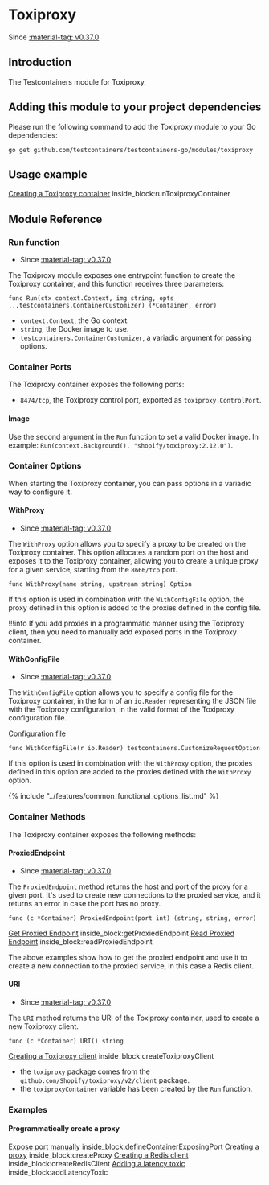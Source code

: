 # Toxiproxy

Since <a href="https://github.com/testcontainers/testcontainers-go/releases/tag/v0.37.0"><span class="tc-version">:material-tag: v0.37.0</span></a>

## Introduction

The Testcontainers module for Toxiproxy.

## Adding this module to your project dependencies

Please run the following command to add the Toxiproxy module to your Go dependencies:

```
go get github.com/testcontainers/testcontainers-go/modules/toxiproxy
```

## Usage example

<!--codeinclude-->
[Creating a Toxiproxy container](../../modules/toxiproxy/examples_test.go) inside_block:runToxiproxyContainer
<!--/codeinclude-->

## Module Reference

### Run function

- Since <a href="https://github.com/testcontainers/testcontainers-go/releases/tag/v0.37.0"><span class="tc-version">:material-tag: v0.37.0</span></a>

The Toxiproxy module exposes one entrypoint function to create the Toxiproxy container, and this function receives three parameters:

```golang
func Run(ctx context.Context, img string, opts ...testcontainers.ContainerCustomizer) (*Container, error)
```

- `context.Context`, the Go context.
- `string`, the Docker image to use.
- `testcontainers.ContainerCustomizer`, a variadic argument for passing options.

### Container Ports

The Toxiproxy container exposes the following ports:

- `8474/tcp`, the Toxiproxy control port, exported as `toxiproxy.ControlPort`.

#### Image

Use the second argument in the `Run` function to set a valid Docker image.
In example: `Run(context.Background(), "shopify/toxiproxy:2.12.0")`.

### Container Options

When starting the Toxiproxy container, you can pass options in a variadic way to configure it.

#### WithProxy

- Since <a href="https://github.com/testcontainers/testcontainers-go/releases/tag/v0.37.0"><span class="tc-version">:material-tag: v0.37.0</span></a>

The `WithProxy` option allows you to specify a proxy to be created on the Toxiproxy container.
This option allocates a random port on the host and exposes it to the Toxiproxy container, allowing
you to create a unique proxy for a given service, starting from the `8666/tcp` port.

```golang
func WithProxy(name string, upstream string) Option
```

If this option is used in combination with the `WithConfigFile` option, the proxy defined in this option
is added to the proxies defined in the config file.

!!!info
    If you add proxies in a programmatic manner using the Toxiproxy client, then you need to manually
    add exposed ports in the Toxiproxy container.

#### WithConfigFile

- Since <a href="https://github.com/testcontainers/testcontainers-go/releases/tag/v0.37.0"><span class="tc-version">:material-tag: v0.37.0</span></a>

The `WithConfigFile` option allows you to specify a config file for the Toxiproxy container, in the form of an `io.Reader` representing
the JSON file with the Toxiproxy configuration, in the valid format of the Toxiproxy configuration file.

<!--codeinclude-->
[Configuration file](../../modules/toxiproxy/testdata/toxiproxy.json)
<!--/codeinclude-->

```golang
func WithConfigFile(r io.Reader) testcontainers.CustomizeRequestOption
```

If this option is used in combination with the `WithProxy` option, the proxies defined in this option
are added to the proxies defined with the `WithProxy` option.

{% include "../features/common_functional_options_list.md" %}

### Container Methods

The Toxiproxy container exposes the following methods:

#### ProxiedEndpoint

- Since <a href="https://github.com/testcontainers/testcontainers-go/releases/tag/v0.37.0"><span class="tc-version">:material-tag: v0.37.0</span></a>

The `ProxiedEndpoint` method returns the host and port of the proxy for a given port. It's used to create new connections to the proxied service, and it returns an error in case the port has no proxy.

```golang
func (c *Container) ProxiedEndpoint(port int) (string, string, error)
```

<!--codeinclude-->
[Get Proxied Endpoint](../../modules/toxiproxy/examples_test.go) inside_block:getProxiedEndpoint
[Read Proxied Endpoint](../../modules/toxiproxy/examples_test.go) inside_block:readProxiedEndpoint
<!--/codeinclude-->

The above examples show how to get the proxied endpoint and use it to create a new connection to the proxied service, in this case a Redis client.

#### URI

- Since <a href="https://github.com/testcontainers/testcontainers-go/releases/tag/v0.37.0"><span class="tc-version">:material-tag: v0.37.0</span></a>

The `URI` method returns the URI of the Toxiproxy container, used to create a new Toxiproxy client.

```golang
func (c *Container) URI() string
```

<!--codeinclude-->
[Creating a Toxiproxy client](../../modules/toxiproxy/examples_test.go) inside_block:createToxiproxyClient
<!--/codeinclude-->

- the `toxiproxy` package comes from the `github.com/Shopify/toxiproxy/v2/client` package.
- the `toxiproxyContainer` variable has been created by the `Run` function.

### Examples

#### Programmatically create a proxy

<!--codeinclude-->
[Expose port manually](../../modules/toxiproxy/examples_test.go) inside_block:defineContainerExposingPort
[Creating a proxy](../../modules/toxiproxy/examples_test.go) inside_block:createProxy
[Creating a Redis client](../../modules/toxiproxy/examples_test.go) inside_block:createRedisClient
[Adding a latency toxic](../../modules/toxiproxy/examples_test.go) inside_block:addLatencyToxic

<!--/codeinclude-->